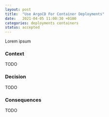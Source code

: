 ```yaml
---
layout: post
title:  "Use ArgoCD For Container Deployments"
date:   2021-04-05 11:00:30 +0100
categories: deployments containers
status: accepted
---
```


Lorem ipsum

### Context

TODO

### Decision

TODO

### Consequences

TODO
